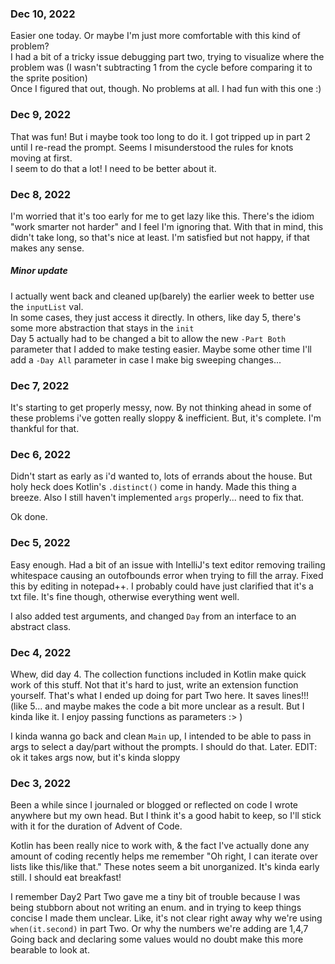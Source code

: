 ### Dec 10, 2022
Easier one today. Or maybe I'm just more comfortable with this kind of problem? \
I had a bit of a tricky issue debugging part two, trying to visualize where the problem was (I wasn't subtracting 1 from the cycle before comparing it to the sprite position) \
Once I figured that out, though. No problems at all. I had fun with this one :)

### Dec 9, 2022
That was fun! But i maybe took too long to do it. I got tripped up in part 2 until I re-read the prompt. 
Seems I misunderstood the rules for knots moving at first. \
I seem to do that a lot! I need to be better about it.

### Dec 8, 2022
I'm worried that it's too early for me to get lazy like this. There's the idiom "work smarter not harder" and I feel I'm ignoring that.
With that in mind, this didn't take long, so that's nice at least. I'm satisfied but not happy, if that makes any sense.

##### Minor update
I actually went back and cleaned up(barely) the earlier week to better use the `inputList` val. \
In some cases, they just access it directly. In others, like day 5, there's some more abstraction that stays in the `init` \
Day 5 actually had to be changed a bit to allow the new `-Part Both` parameter that I added to make testing easier.
Maybe some other time I'll add a `-Day All` parameter in case I make big sweeping changes...

### Dec 7, 2022
It's starting to get properly messy, now. By not thinking ahead in some of these problems i've gotten really sloppy & inefficient.
But, it's complete. I'm thankful for that.

### Dec 6, 2022
Didn't start as early as i'd wanted to, lots of errands about the house.
But holy heck does Kotlin's `.distinct()` come in handy. Made this thing a breeze.
Also I still haven't implemented `args` properly... need to fix that.

Ok done.

### Dec 5, 2022
Easy enough. Had a bit of an issue with IntelliJ's text editor removing trailing whitespace causing an outofbounds error when trying to fill the array.
Fixed this by editing in notepad++. I probably could have just clarified that it's a txt file. It's fine though, otherwise everything went well.

I also added test arguments, and changed `Day` from an interface to an abstract class.

### Dec 4, 2022
Whew, did day 4. The collection functions included in Kotlin make quick work of this stuff.
Not that it's hard to just, write an extension function yourself. That's what I ended up doing for part Two here.
It saves lines!!! (like 5... and maybe makes the code a bit more unclear as a result. But I kinda like it. I enjoy passing functions as parameters :> )

I kinda wanna go back and clean `Main` up, I intended to be able to pass in args to select a day/part without the prompts. 
I should do that.
Later.
EDIT: ok it takes args now, but it's kinda sloppy

### Dec 3, 2022
Been a while since I journaled or blogged or reflected on code I wrote anywhere but my own head.
But I think it's a good habit to keep, so I'll stick with it for the duration of Advent of Code.

Kotlin has been really nice to work with, & the fact I've actually done any amount of coding recently helps me remember "Oh right, I can iterate over lists like this/like that."
These notes seem a bit unorganized. It's kinda early still. I should eat breakfast!

I remember Day2 Part Two gave me a tiny bit of trouble because I was being stubborn about not writing an enum. and in trying to keep things concise I made them unclear.
Like, it's not clear right away why we're using `when(it.second)` in part Two. Or why the numbers we're adding are 1,4,7
Going back and declaring some values would no doubt make this more bearable to look at.